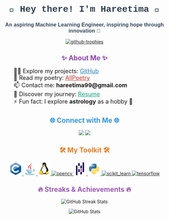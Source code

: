 <h1 align="center" style="color: #2c3e50; font-family: 'Courier New', Courier, monospace;">🌟 Hey there! I'm Hareetima 🌟</h1>
<h3 align="center" style="color: #34495e; font-family: 'Arial', sans-serif;">An aspiring Machine Learning Engineer, inspiring hope through innovation 🌱</h3>

<p align="center"> <a href="https://github.com/ryo-ma/github-profile-trophy"><img src="https://github-profile-trophy.vercel.app/?username=hareetima02&theme=onestar&no-bg=true" alt="github-trophies" /></a> </p>

<h2 align="center" style="color: #8e44ad;">✨ About Me ✨</h2>
<ul style="list-style-type: none; font-size: 18px;">
  <li>👨‍💻 Explore my projects: <a href="https://github.com/hareetima02" style="color: #2980b9;">GitHub</a></li>
  <li>📝 Read my poetry: <a href="https://allpoetry.com/GreenInkTales" style="color: #c0392b;">AllPoetry</a></li>
  <li>📫 Contact me: <b>hareetima99@gmail.com</b></li>
  <li>📄 Discover my journey: <a href="https://drive.google.com/file/d/1n-e8F2cTma3lhEhiXb4wu_PT3vLkbNHd/view?usp=sharing" style="color: #16a085;">Resume</a></li>
  <li>⚡ Fun fact: I explore <b>astrology</b> as a hobby 🌌</li>
</ul>

<h2 align="center" style="color: #3498db;">🌐 Connect with Me 🌐</h2>
<p align="center">
  <a href="https://linkedin.com/in/hareetima-sonkar" target="_blank"><img src="https://img.shields.io/badge/LinkedIn-%230077B5.svg?style=for-the-badge&logo=linkedin&logoColor=white" /></a>
  <a href="https://twitter.com/hareetima" target="_blank"><img src="https://img.shields.io/badge/Twitter-%231DA1F2.svg?style=for-the-badge&logo=twitter&logoColor=white" /></a>
</p>

<h2 align="center" style="color: #e67e22;">🛠️ My Toolkit 🛠️</h2>
<p align="center"> 
<a href="https://www.cprogramming.com/" target="_blank"> <img src="https://raw.githubusercontent.com/devicons/devicon/master/icons/c/c-original.svg" alt="c" width="40" height="40"/> </a> 
<a href="https://www.java.com" target="_blank"> <img src="https://raw.githubusercontent.com/devicons/devicon/master/icons/java/java-original.svg" alt="java" width="40" height="40"/> </a> 
<a href="https://www.linux.org/" target="_blank"> <img src="https://raw.githubusercontent.com/devicons/devicon/master/icons/linux/linux-original.svg" alt="linux" width="40" height="40"/> </a> 
<a href="https://opencv.org/" target="_blank"> <img src="https://www.vectorlogo.zone/logos/opencv/opencv-icon.svg" alt="opencv" width="40" height="40"/> </a> 
<a href="https://pandas.pydata.org/" target="_blank"> <img src="https://raw.githubusercontent.com/devicons/devicon/2ae2a900d2f041da66e950e4d48052658d850630/icons/pandas/pandas-original.svg" alt="pandas" width="40" height="40"/> </a> 
<a href="https://www.python.org" target="_blank"> <img src="https://raw.githubusercontent.com/devicons/devicon/master/icons/python/python-original.svg" alt="python" width="40" height="40"/> </a> 
<a href="https://scikit-learn.org/" target="_blank"> <img src="https://upload.wikimedia.org/wikipedia/commons/0/05/Scikit_learn_logo_small.svg" alt="scikit_learn" width="40" height="40"/> </a> 
<a href="https://www.tensorflow.org" target="_blank"> <img src="https://www.vectorlogo.zone/logos/tensorflow/tensorflow-icon.svg" alt="tensorflow" width="40" height="40"/> </a> 
</p>

<h2 align="center" style="color: #9b59b6;">🔥 Streaks & Achievements 🔥</h2>
<p align="center"> <img src="https://github-readme-streak-stats.herokuapp.com/?user=hareetima02&theme=radical" alt="GitHub Streak Stats" /></p>

<p align="center"> <img src="https://github-readme-stats.vercel.app/api?username=hareetima02&show_icons=true&theme=radical&count_private=true" alt="GitHub Stats" /></p>
